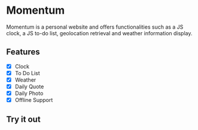 # Momentum
Momentum is a personal website and offers functionalities such as a JS clock, a JS to-do list, geolocation retrieval and weather information display.

## Features

- [x] Clock
- [x] To Do List
- [x] Weather
- [x] Daily Quote
- [x] Daily Photo
- [x] Offline Support

## Try it out

